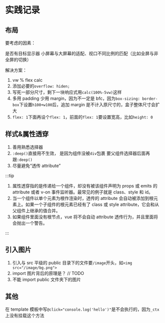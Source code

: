 # 实践记录

## 布局

要考虑的因素：

是否有目标显示器
小屏幕与大屏幕的适配、视口不同比例的匹配（比如全屏与非全屏的切换）

解决方案：

1. vw % flex calc
2. 添加必要的`overflow: hiden;`
3. 写死一部分尺寸，剩下一块响应式用`calc(100%-5vw)`这样
4. 多用 padding 少用 margin，因为不一定是 bfc，因为`box-sizing: border-box`下设置`h100+w100`后，追加 margin 是不计入原尺寸的，盒子整体尺寸会扩大
5. `flex: 1`下面再设个`flex: 1`，前面的`flex: 1`要设置宽高，比如`height: 0`

## 样式&属性透穿

1. 善用熟悉选择器
2. `:deep()`直接用不生效， 是因为组件没被`div`包裹 要父组件选择器后面再跟`:deep()`
3. 尽量避免“透传 attribute”

:::tip

1. 属性透穿指的是传递给一个组件，却没有被该组件声明为 props 或 emits 的 attribute 或者 v-on 事件监听器。最常见的例子就是 class、style 和 id。
2. 当一个组件以单个元素为根作渲染时，透传的 attribute 会自动被添加到根元素上。如果一个子组件的根元素已经有了 class 或 style attribute，它会和从父组件上继承的值合并。
3. 如果组件里面没有根节点，vue 将不会自动 attribute 透传行为，并且里面将会抛出一个警告。

:::

## 引入图片

1. 引入与 src 平级的 public 目录下的文件要`/image`开头，如`<img src="/image/bg.png">`
2. import 图片背后的原理是？ // TODO
3. 不能 import public 文件夹下的图片

## 其他

在 template 模板中写`@click="console.log('hello')"`是不会执行的，因为`_ctx`上没有挂载这个方法

